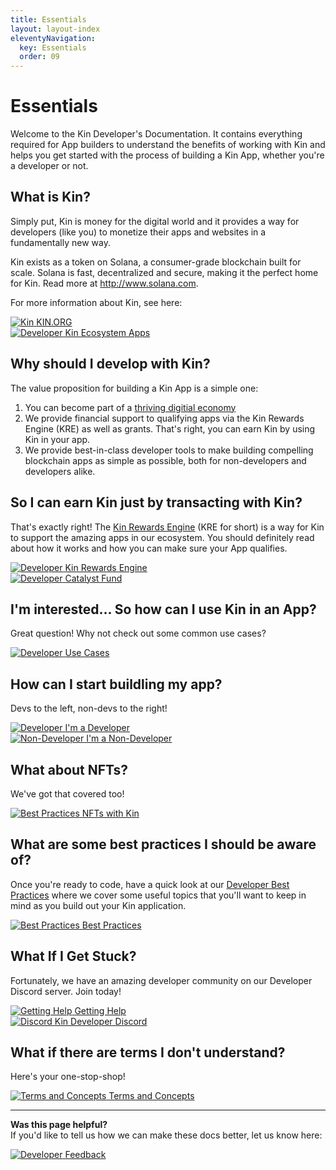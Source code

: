 ```yaml
---
title: Essentials
layout: layout-index
eleventyNavigation:
  key: Essentials
  order: 09
---
```


# Essentials

Welcome to the Kin Developer's Documentation. It contains everything required for App builders to understand the benefits of working with Kin and helps you get started with the process of building a Kin App, whether you're a developer or not.
## What is Kin?

Simply put, Kin is money for the digital world and it provides a way for developers (like you) to monetize their apps and websites in a fundamentally new way.

Kin exists as a token on Solana, a consumer-grade blockchain built for scale. Solana is fast, decentralized and secure, making it the perfect home for Kin. Read more at http://www.solana.com.

For more information about Kin, see here:
<div class='essentials'>
  <a href='https://kin.org' target='_blank'><div class='essential'>
    <img class='essential-icon image-logo' alt='Kin' src='./images/kin_logo.svg'>
    <span class='essential-text image-logo-text'>KIN.ORG</span>
  </div></a>
  <a href='https://kin.org/kin-apps/' target='_blank'><div class='essential'>
    <img class='essential-icon' alt='Developer' src='./images/cubes-solid.svg'>
    <span class='essential-text'>Kin Ecosystem Apps</span>
  </div></a>
</div>



## Why should I develop with Kin?

The value proposition for building a Kin App is a simple one:
1) You can become part of a [thriving digitial economy](https://kin.org/kin-apps)
2) We provide financial support to qualifying apps via the Kin Rewards Engine (KRE) as well as grants. That's right, you can earn Kin by using Kin in your app.
3) We provide best-in-class developer tools to make building compelling blockchain apps as simple as possible, both for non-developers and developers alike.

## So I can earn Kin just by transacting with Kin?
That's exactly right! The [Kin Rewards Engine](/essentials/kin-rewards-engine/) (KRE for short) is a way for Kin to support the amazing apps in our ecosystem. You should definitely read about how it works and how you can make sure your App qualifies.

<div class='essentials'>
  <a href='/essentials/kin-rewards-engine/'><div class='essential'>
    <img class='essential-icon' alt='Developer' src='./images/money-bill-trend-up-solid.svg'>
    <span class='essential-text'>Kin Rewards Engine</span>
  </div></a>
  <a href='https://kin.org/catalyst-fund/' target='_blank'><div class='essential'>
    <img class='essential-icon' alt='Developer' src='./images/sack-dollar-solid.svg'>
    <span class='essential-text'>Catalyst Fund</span>
  </div></a>
</div>



## I'm interested... So how can I use Kin in an App?
Great question! Why not check out some common use cases?
<div class='essentials'>
  <a href='/use-cases/'><div class='essential'>
    <img class='essential-icon' alt='Developer' src='./images/diagram-project-solid.svg'>
    <span class='essential-text'>Use Cases</span>
  </div></a>
  
</div>



## How can I start buildling my app?
Devs to the left, non-devs to the right!

<div class='essentials'>
  <a href='/developers/'><div class='essential'>
    <img class='essential-icon' alt='Developer' src='./images/code-solid.svg'>
    <span class='essential-text'>I'm a Developer</span>
  </div></a>
  <a href='/non-developers/'><div class='essential'>
    <img class='essential-icon' alt='Non-Developer' src='./images/computer-mouse-solid.svg'>
    <span class='essential-text giftery-text'>I'm a Non-Developer</span>
  </div></a>
</div>

## What about NFTs?
We've got that covered too!

<div class='essentials'>
  <a href='/essentials/nfts-with-kin/'><div class='essential'>
    <img class='essential-icon' alt='Best Practices' src='./images/nft-token.svg'>
    <span class='essential-text'>NFTs with Kin</span>
  </div></a>
</div>

## What are some best practices I should be aware of?

Once you're ready to code, have a quick look at our [Developer Best Practices](/essentials/best-practices/) where we cover some useful topics that you'll want to keep in mind as you build out your Kin application.

<div class='essentials'>
  <a href='/essentials/best-practices/'><div class='essential'>
    <img class='essential-icon' alt='Best Practices' src='./images/rainbow-solid.svg'>
    <span class='essential-text'>Best Practices</span>
  </div></a>
</div>

## What If I Get Stuck?

Fortunately, we have an amazing developer community on our Developer Discord server. Join today!

<div class='essentials'>
<a href='/essentials/getting-help/'><div class='essential'>
    <img class='essential-icon' alt='Getting Help' src='./images/circle-question-regular.svg'>
    <span class='essential-text'>Getting Help</span>
  </div></a>
  <a href='https://discord.com/invite/kdRyUNmHDn' target='_blank'><div class='essential'>
    <img class='essential-icon' alt='Discord' src='./images/discord-brands.svg'>
    <span class='essential-text'>Kin Developer Discord</span>
  </div></a>
</div>

## What if there are terms I don't understand?

Here's your one-stop-shop!

<div class='essentials'>
  <a href='/essentials/terms-and-concepts/'><div class='essential'>
    <img class='essential-icon' alt='Terms and Concepts' src='./images/circle-info-solid.svg'>
    <span class='essential-text'>Terms and Concepts</span>
  </div></a>
</div>

***
**Was this page helpful?**<br/>
If you'd like to tell us how we can make these docs better, let us know here:

<div class='contacts-index'>
  <a href='https://forms.gle/qhjcDJR59v8RJsaY7' target='_blank'><div class='contact'>
    <img class='contact-icon' alt='Developer' src='./images/comment-dots-solid.svg'>
    <span class='contact-text'>Feedback</span>
  </div></a>
</div>


